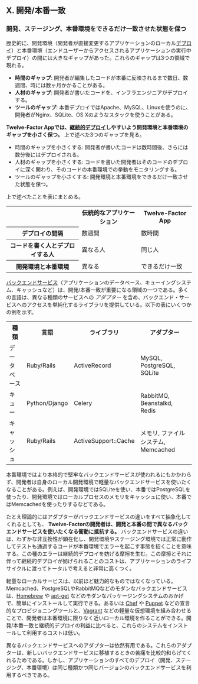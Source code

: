 ## X. 開発/本番一致
### 開発、ステージング、本番環境をできるだけ一致させた状態を保つ

歴史的に、開発環境（開発者が直接変更するアプリケーションのローカル[デプロイ](./codebase)）と本番環境（エンドユーザーからアクセスされるアプリケーションの実行中デプロイ）の間には大きなギャップがあった。これらのギャップは3つの領域で現れる。

* **時間のギャップ**: 開発者が編集したコードが本番に反映されるまで数日、数週間、時には数ヶ月かかることがある。
* **人材のギャップ**: 開発者が書いたコードを、インフラエンジニアがデプロイする。
* **ツールのギャップ**: 本番デプロイではApache、MySQL、Linuxを使うのに、開発者がNginx、SQLite、OS Xのようなスタックを使うことがある。

**Twelve-Factor Appでは、[継続的デプロイ](http://www.avc.com/a_vc/2011/02/continuous-deployment.html)しやすいよう開発環境と本番環境のギャップを小さく保つ。** 上で述べた3つのギャップを見る。

* 時間のギャップを小さくする: 開発者が書いたコードは数時間後、さらには数分後にはデプロイされる。
* 人材のギャップを小さくする: コードを書いた開発者はそのコードのデプロイに深く関わり、そのコードの本番環境での挙動をモニタリングする。
* ツールのギャップを小さくする: 開発環境と本番環境をできるだけ一致させた状態を保つ。

上で述べたことを表にまとめる。

<table>
  <tr>
    <th></th>
    <th>伝統的なアプリケーション</th>
    <th>Twelve-Factor App</th>
  </tr>
  <tr>
    <th>デプロイの間隔</th>
    <td>数週間</td>
    <td>数時間</td>
  </tr>
  <tr>
    <th>コードを書く人とデプロイする人</th>
    <td>異なる人</td>
    <td>同じ人</td>
  </tr>
  <tr>
    <th>開発環境と本番環境</th>
    <td>異なる</td>
    <td>できるだけ一致</td>
  </tr>
</table>


[バックエンドサービス](./backing-services)（アプリケーションのデータベース、キューイングシステム、キャッシュなど）は、開発/本番一致が重要になる領域の一つである。多くの言語は、異なる種類のサービスへの *アダプター* を含め、バックエンド・サービスへのアクセスを単純化するライブラリを提供している。以下の表にいくつかの例を示す。


<table>
  <tr>
    <th>種類</th>
    <th>言語</th>
    <th>ライブラリ</th>
    <th>アダプター</th>
  </tr>
  <tr>
    <td>データベース</td>
    <td>Ruby/Rails</td>
    <td>ActiveRecord</td>
    <td>MySQL, PostgreSQL, SQLite</td>
  </tr>
  <tr>
    <td>キュー</td>
    <td>Python/Django</td>
    <td>Celery</td>
    <td>RabbitMQ, Beanstalkd, Redis</td>
  </tr>
  <tr>
    <td>キャッシュ</td>
    <td>Ruby/Rails</td>
    <td>ActiveSupport::Cache</td>
    <td>メモリ, ファイルシステム, Memcached</td>
  </tr>
</table>

本番環境ではより本格的で堅牢なバックエンドサービスが使われるにもかかわらず、開発者は自身のローカル開発環境で軽量なバックエンドサービスを使いたくなることがある。例えば、開発環境ではSQLiteを使い、本番ではPostgreSQLを使ったり、開発環境ではローカルプロセスのメモリをキャッシュに使い、本番ではMemcachedを使ったりするなどである。

たとえ理論的にはアダプターがバックエンドサービスの違いをすべて抽象化してくれるとしても、 **Twelve-Factorの開発者は、開発と本番の間で異なるバックエンドサービスを使いたくなる衝動に抵抗する。** バックエンドサービスの違いは、わずかな非互換性が顕在化し、開発環境やステージング環境では正常に動作してテストも通過するコードが本番環境でエラーを起こす事態を招くことを意味する。この種のエラーは継続的デプロイを妨げる摩擦を生む。この摩擦とそれに伴って継続的デプロイが妨げられることのコストは、アプリケーションのライフサイクルに渡ってトータルで考えると非常に高くつく。

軽量なローカルサービスは、以前ほど魅力的なものではなくなっている。Memcached、PostgreSQLやRabbitMQなどのモダンなバックエンドサービスは、[Homebrew](http://mxcl.github.com/homebrew/) や [apt-get](https://help.ubuntu.com/community/AptGet/Howto) などのモダンなパッケージングシステムのおかげで、簡単にインストールして実行できる。あるいは [Chef](http://www.opscode.com/chef/) や [Puppet](http://docs.puppetlabs.com/) などの宣言的なプロビジョニングツールと、[Vagrant](http://vagrantup.com/) などの軽量な仮想環境を組み合わせることで、開発者は本番環境に限りなく近いローカル環境を作ることができる。開発/本番一致と継続的デプロイの利益に比べると、これらのシステムをインストールして利用するコストは低い。

異なるバックエンドサービスへのアダプターは依然有用である。これらのアダプターは、新しいバックエンドサービスに移植するときの苦痛を比較的和らげてくれるためである。しかし、アプリケーションのすべてのデプロイ（開発、ステージング、本番環境）は同じ種類かつ同じバージョンのバックエンドサービスを利用するべきである。
